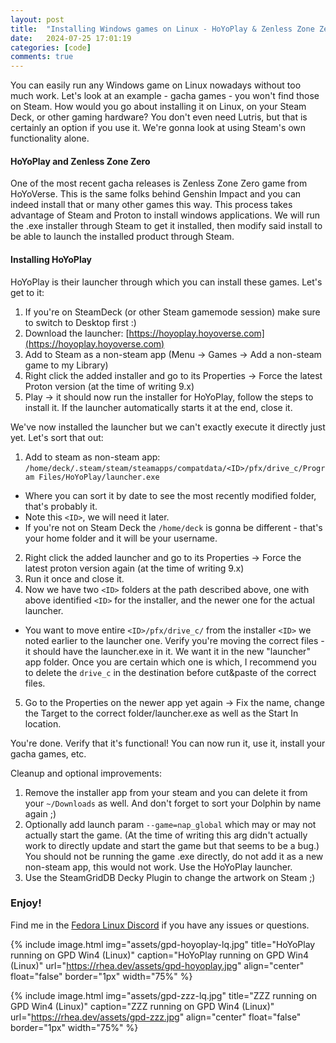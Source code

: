 ```yaml
---
layout: post
title:  "Installing Windows games on Linux - HoYoPlay & Zenless Zone Zero"
date:   2024-07-25 17:01:19
categories: [code]
comments: true
---
```


You can easily run any Windows game on Linux nowadays without too much work. Let's look at an example - gacha games - you won't find those on Steam. How would you go about installing it on Linux, on your Steam Deck, or other gaming hardware? You don't even need Lutris, but that is certainly an option if you use it. We're gonna look at using Steam's own functionality alone.

<!--more-->

#### HoYoPlay and Zenless Zone Zero

One of the most recent gacha releases is Zenless Zone Zero game from HoYoVerse. This is the same folks behind Genshin
Impact and you can indeed install that or many other games this way. This process takes advantage of Steam and Proton to install
windows applications. We will run the .exe installer through Steam to get it installed, then modify said install to be
able to launch the installed product through Steam.

#### Installing HoYoPlay

HoYoPlay is their launcher through which you can install these games. Let's get to it:

1. If you're on SteamDeck (or other Steam gamemode session) make sure to switch to Desktop first :)
2. Download the launcher: [https://hoyoplay.hoyoverse.com](https://hoyoplay.hoyoverse.com)
3. Add to Steam as a non-steam app (Menu -> Games -> Add a non-steam game to my Library)
4. Right click the added installer and go to its Properties -> Force the latest Proton version (at the time of writing 9.x)
5. Play -> it should now run the installer for HoYoPlay, follow the steps to install it. If the launcher automatically starts it at the end, close it.

We've now installed the launcher but we can't exactly execute it directly just yet. Let's sort that out:

1. Add to steam as non-steam app: `/home/deck/.steam/steam/steamapps/compatdata/<ID>/pfx/drive_c/Program Files/HoYoPlay/launcher.exe`
  - Where you can sort it by date to see the most recently modified folder, that's probably it.
  - Note this `<ID>`, we will need it later.
  - If you're not on Steam Deck the `/home/deck` is gonna be different - that's your home folder and it will be your
    username.
2. Right click the added launcher and go to its Properties -> Force the latest proton version again (at the time of writing
   9.x)
3. Run it once and close it.
4. Now we have two `<ID>` folders at the path described above, one with above identified `<ID>` for the installer, and the newer one for the actual launcher.
  - You want to move entire `<ID>/pfx/drive_c/` from the installer `<ID>` we noted earlier to the launcher one. Verify you're moving the correct files - it should have the launcher.exe in it. We want it in the new "launcher" app folder. Once you are certain which one is which, I recommend you to delete the `drive_c` in the destination before cut&paste of the correct files.
5. Go to the Properties on the newer app yet again -> Fix the name, change the Target to the correct folder/launcher.exe as well as the Start In location.

You're done. Verify that it's functional! You can now run it, use it, install your gacha games, etc.

Cleanup and optional improvements:

1. Remove the installer app from your steam and you can delete it from your `~/Downloads` as well. And don't forget to sort your Dolphin by name again ;)
2. Optionally add launch param `--game=nap_global` which may or may not actually start the game. (At the time of writing this arg didn't actually work to directly update and start the game but that seems to be a bug.) You should not be running the game .exe directly, do not add it as a new non-steam app, this would not work. Use the HoYoPlay launcher.
3. Use the SteamGridDB Decky Plugin to change the artwork on Steam ;)

### Enjoy!

Find me in the [Fedora Linux Discord](https://discord.gg/fedora) if you have any issues or questions.

{% include image.html
  img="assets/gpd-hoyoplay-lq.jpg"
  title="HoYoPlay running on GPD Win4 (Linux)"
  caption="HoYoPlay running on GPD Win4 (Linux)"
  url="https://rhea.dev/assets/gpd-hoyoplay.jpg"
  align="center"
  float="false"
  border="1px"
  width="75%"
%}

{% include image.html
  img="assets/gpd-zzz-lq.jpg"
  title="ZZZ running on GPD Win4 (Linux)"
  caption="ZZZ running on GPD Win4 (Linux)"
  url="https://rhea.dev/assets/gpd-zzz.jpg"
  align="center"
  float="false"
  border="1px"
  width="75%"
%}


